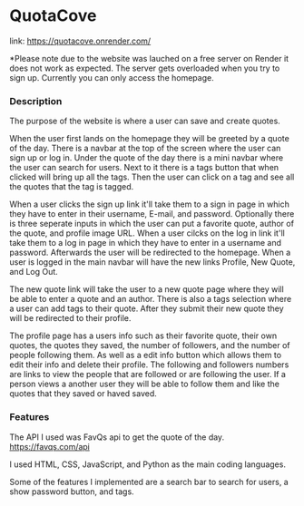 # QuotaCove
link: https://quotacove.onrender.com/

*Please note due to the website was lauched on a free server on Render it does not work as expected. 
The server gets overloaded when you try to sign up.
Currently you can only access the homepage. 

### Description

The purpose of the website is where a user can save and create quotes. 

When the user first lands on the homepage they will be greeted by a quote of the day. There is a navbar at the top of the screen where the user can sign up or log in. Under the quote of the day there is a mini navbar where the user can search for users. Next to it there is a tags button that when clicked will bring up all the tags. Then the user can click on a tag and see all the quotes that the tag is tagged.

When a user clicks the sign up link it'll take them to a sign in page in which they have to enter in their username, E-mail, and password. Optionally there is three seperate inputs in which the user can put a favorite quote, author of the quote, and profile image URL. When a user cilcks on the log in link it'll take them to a log in page in which they have to enter in a username and password. Afterwards the user will be redirected to the homepage. When a user is logged in the main navbar will have the new links Profile, New Quote, and Log Out.


The new quote link will take the user to a new quote page where they will be able to enter a quote and an author. There is also a tags selection where a user can add tags to their quote. After they submit their new quote they will be redirected to their profile.


The profile page has a users info such as their favorite quote, their own quotes, the quotes they saved, the number of followers, and the number of people following them. As well as a edit info button which allows them to edit their info and delete their profile.
The following and followers numbers are links to view the people that are followed or are following the user. If a person views a another user they will be able to follow them and like the quotes that they saved or haved saved.


### Features

The API I used was FavQs api to get the quote of the day.
https://favqs.com/api


I used HTML, CSS, JavaScript, and Python as the main coding languages.


Some of the features I implemented are a search bar to search for users, a show password button, and tags. 

